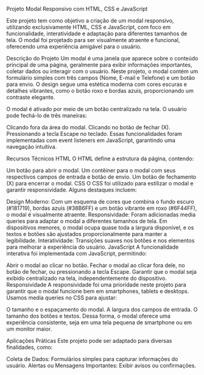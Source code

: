 Projeto Modal Responsivo com HTML, CSS e JavaScript

Este projeto tem como objetivo a criação de um modal responsivo, utilizando exclusivamente HTML, CSS e JavaScript, com foco em funcionalidade, interatividade e adaptação para diferentes tamanhos de tela. O modal foi projetado para ser visualmente atraente e funcional, oferecendo uma experiência amigável para o usuário.

Descrição do Projeto
Um modal é uma janela que aparece sobre o conteúdo principal de uma página, geralmente para exibir informações importantes, coletar dados ou interagir com o usuário. Neste projeto, o modal contém um formulário simples com três campos (Nome, E-mail e Telefone) e um botão para envio. O design segue uma estética moderna com cores escuras e detalhes vibrantes, como o botão roxo e bordas azuis, proporcionando um contraste elegante.

O modal é ativado por meio de um botão centralizado na tela. O usuário pode fechá-lo de três maneiras:

Clicando fora da área do modal.
Clicando no botão de fechar (X).
Pressionando a tecla Escape no teclado.
Essas funcionalidades foram implementadas com event listeners em JavaScript, garantindo uma navegação intuitiva.

Recursos Técnicos
HTML
O HTML define a estrutura da página, contendo:

Um botão para abrir o modal.
Um contêiner para o modal com seus respectivos campos de entrada e botão de envio.
Um botão de fechamento (X) para encerrar o modal.
CSS
O CSS foi utilizado para estilizar o modal e garantir responsividade. Alguns destaques incluem:

Design Moderno: Com um esquema de cores que combina o fundo escuro (#181719), bordas azuis (#38B6FF) e um botão vibrante em roxo (#6F44FF), o modal é visualmente atraente.
Responsividade: Foram adicionadas media queries para adaptar o modal a diferentes tamanhos de tela. Em dispositivos menores, o modal ocupa quase toda a largura disponível, e os textos e botões são ajustados proporcionalmente para manter a legibilidade.
Interatividade: Transições suaves nos botões e nos elementos para melhorar a experiência do usuário.
JavaScript
A funcionalidade interativa foi implementada com JavaScript, permitindo:

Abrir o modal ao clicar no botão.
Fechar o modal ao clicar fora dele, no botão de fechar, ou pressionando a tecla Escape.
Garantir que o modal seja exibido centralizado na tela, independentemente do dispositivo.
Responsividade
A responsividade foi uma prioridade neste projeto para garantir que o modal funcione bem em smartphones, tablets e desktops. Usamos media queries no CSS para ajustar:

O tamanho e o espaçamento do modal.
A largura dos campos de entrada.
O tamanho dos botões e textos.
Dessa forma, o modal oferece uma experiência consistente, seja em uma tela pequena de smartphone ou em um monitor maior.

Aplicações Práticas
Este projeto pode ser adaptado para diversas finalidades, como:

Coleta de Dados: Formulários simples para capturar informações do usuário.
Alertas ou Mensagens Importantes: Exibir avisos ou confirmações.
